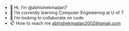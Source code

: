 - 👋 Hi, I’m @abhishekmadan7
- 🌱 I’m currently learning Computer Engineering at U of T
- 💞️ I’m looking to collaborate on code
- 📫 How to reach me abhishekmadan2002@gmail.com

<!---
abhishekmadan7/abhishekmadan7 is a ✨ special ✨ repository because its `README.md` (this file) appears on your GitHub profile.
You can click the Preview link to take a look at your changes.
--->
